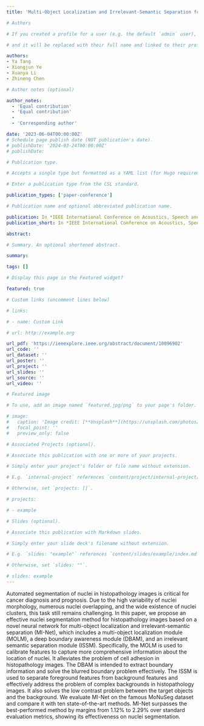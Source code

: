 ```yaml
---
title: 'Multi-Object Localization and Irrelevant-Semantic Separation for Nuclei Segmentation in Histopathology Images'

# Authors

# If you created a profile for a user (e.g. the default `admin` user), write the username (folder name) here

# and it will be replaced with their full name and linked to their profile.

authors:
- Ya Tang
- Xiongjun Ye
- Xuanya Li
- Zhineng Chen

# Author notes (optional)

author_notes:
  - 'Equal contribution'
  - 'Equal contribution'
  - 
  - 'Corresponding author'

date: '2023-06-04T00:00:00Z'
# Schedule page publish date (NOT publication's date).
# publishDate: '2024-03-24T00:00:00Z'
# publishDate: 

# Publication type.

# Accepts a single type but formatted as a YAML list (for Hugo requirements).

# Enter a publication type from the CSL standard.

publication_types: ['paper-conference']

# Publication name and optional abbreviated publication name.

publication: In *IEEE International Conference on Acoustics, Speech and Signal Processing (ICASSP) 2023*
publication_short: In *IEEE International Conference on Acoustics, Speech and Signal Processing (ICASSP) 2023*

abstract: 

# Summary. An optional shortened abstract.

summary: 

tags: []

# Display this page in the Featured widget?

featured: true

# Custom links (uncomment lines below)

# links:

# - name: Custom Link

# url: http://example.org

url_pdf: 'https://ieeexplore.ieee.org/abstract/document/10096902'
url_code: ''
url_dataset: ''
url_poster: ''
url_project: ''
url_slides: ''
url_source: ''
url_video: ''

# Featured image

# To use, add an image named `featured.jpg/png` to your page's folder.

# image:
#   caption: 'Image credit: [**Unsplash**](https://unsplash.com/photos/pLCdAaMFLTE)'
#   focal_point: ''
#   preview_only: false

# Associated Projects (optional).

# Associate this publication with one or more of your projects.

# Simply enter your project's folder or file name without extension.

# E.g. `internal-project` references `content/project/internal-project/index.md`.

# Otherwise, set `projects: []`.

# projects:

# - example

# Slides (optional).

# Associate this publication with Markdown slides.

# Simply enter your slide deck's filename without extension.

# E.g. `slides: "example"` references `content/slides/example/index.md`.

# Otherwise, set `slides: ""`.

# slides: example
---
```


Automated segmentation of nuclei in histopathology images is critical for cancer diagnosis and prognosis. Due to the high variability of nuclei morphology, numerous nuclei overlapping, and the wide existence of nuclei clusters, this task still remains challenging. In this paper, we propose an effective nuclei segmentation method for histopathology images based on a novel neural network for multi-object localization and irrelevant-semantic separation (MI-Net), which includes a multi-object localization module (MOLM), a deep boundary awareness module (DBAM), and an irrelevant semantic separation module (ISSM). Specifically, the MOLM is used to calibrate features to capture more comprehensive information about the location of nuclei. It alleviates the problem of cell adhesion in histopathology images. The DBAM is intended to extract boundary information and solve the blurred boundary problem effectively. The ISSM is used to separate foreground features from background features and effectively address the problem of complex backgrounds in histopathology images. It also solves the low contrast problem between the target objects and the background. We evaluate MI-Net on the famous MoNuSeg dataset and compare it with ten state-of-the-art methods. MI-Net surpasses the best-performed method by margins from 1.12% to 2.29% over standard evaluation metrics, showing its effectiveness on nuclei segmentation.